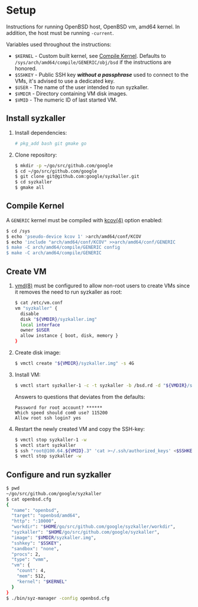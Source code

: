 # Setup

Instructions for running OpenBSD host, OpenBSD vm, amd64 kernel.
In addition, the host must be running `-current`.

Variables used throughout the instructions:

- `$KERNEL` - Custom built kernel, see [Compile Kernel](#compile-kernel).
              Defaults to `/sys/arch/amd64/compile/GENERIC/obj/bsd` if the
              instructions are honored.
- `$SSHKEY` - Public SSH key ***without a passphrase*** used to connect to the
              VMs, it's advised to use a dedicated key.
- `$USER`   - The name of the user intended to run syzkaller.
- `$VMDIR`  - Directory containing VM disk images.
- `$VMID`   - The numeric ID of last started VM.

## Install syzkaller

1. Install dependencies:

   ```sh
   # pkg_add bash git gmake go
   ```

2. Clone repository:

   ```sh
   $ mkdir -p ~/go/src/github.com/google
   $ cd ~/go/src/github.com/google
   $ git clone git@github.com:google/syzkaller.git
   $ cd syzkaller
   $ gmake all
   ```

## Compile Kernel

A `GENERIC` kernel must be compiled with
[kcov(4)](https://man.openbsd.org/kcov.4)
option enabled:

```sh
$ cd /sys
$ echo 'pseudo-device kcov 1' >arch/amd64/conf/KCOV
$ echo 'include "arch/amd64/conf/KCOV" >>arch/amd64/conf/GENERIC
$ make -C arch/amd64/compile/GENERIC config
$ make -C arch/amd64/compile/GENERIC
```

## Create VM

1. [vmd(8)](https://man.openbsd.org/vmd.8)
   must be configured to allow non-root users to create VMs since it removes the
   need to run syzkaller as root:

   ```sh
   $ cat /etc/vm.conf
   vm "syzkaller" {
     disable
     disk "${VMDIR}/syzkaller.img"
     local interface
     owner $USER
     allow instance { boot, disk, memory }
   }
   ```

2. Create disk image:

   ```sh
   $ vmctl create "${VMDIR}/syzkaller.img" -s 4G
   ```

3. Install VM:

   ```sh
   $ vmctl start syzkaller-1 -c -t syzkaller -b /bsd.rd -d "${VMDIR}/syzkaller.img"
   ```

   Answers to questions that deviates from the defaults:

   ```
   Password for root account? ******
   Which speed should com0 use? 115200
   Allow root ssh login? yes
   ```

4. Restart the newly created VM and copy the SSH-key:

   ```sh
   $ vmctl stop syzkaller-1 -w
   $ vmctl start syzkaller
   $ ssh "root@100.64.${VMID}.3" 'cat >~/.ssh/authorized_keys' <$SSHKEY
   $ vmctl stop syzkaller -w
   ```

## Configure and run syzkaller

```sh
$ pwd
~/go/src/github.com/google/syzkaller
$ cat openbsd.cfg
{
  "name": "openbsd",
  "target": "openbsd/amd64",
  "http": ":10000",
  "workdir": "$HOME/go/src/github.com/google/syzkaller/workdir",
  "syzkaller": "$HOME/go/src/github.com/google/syzkaller",
  "image": "$VMDIR/syzkaller.img",
  "sshkey": "$SSKEY",
  "sandbox": "none",
  "procs": 2,
  "type": "vmm",
  "vm": {
    "count": 4,
    "mem": 512,
    "kernel": "$KERNEL"
  }
}
$ ./bin/syz-manager -config openbsd.cfg
```
